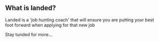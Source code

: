 ## What is landed?

Landed is a 'job hunting coach' that will ensure you are putting your best foot forward when applying for that new job

Stay tunded for more...
